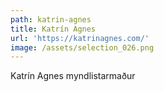 ```yaml
---
path: katrin-agnes
title: Katrín Agnes
url: 'https://katrinagnes.com/'
image: /assets/selection_026.png
---
```

Katrín Agnes myndlistarmaður
